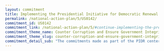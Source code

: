 ```yaml
---
layout: commitment
title: Implementing the Presidential Initiative for Democratic Renewal
permalink: /national-action-plan/5/US0142/
commitment_id: US0142
commitment_link: /national-action-plan/5/#continue-implementing-the-presidential-initiative-for-democratic-renewal
commitment_theme_name: Counter Corruption and Ensure Government Integrity and Accountability to the Public
commitment_theme_slug: counter-corruption-and-ensure-government-integrity-and-accountability-to-the-public
commitment_detail_sub: "The commitments made as part of the PIDR center on five areas of work crucial to the functioning of transparent, accountable governance: (1) supporting free and independent media, (2) fighting corruption, (3) bolstering democratic reforms, (4) ad- vancing technology for democracy, and (5) defending free and fair elections and political processes."
---
```


